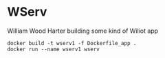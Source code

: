 # WServ

William Wood Harter building some kind of Wiliot app


```
docker build -t wserv1 -f Dockerfile_app .
docker run --name wserv1 wserv
```
